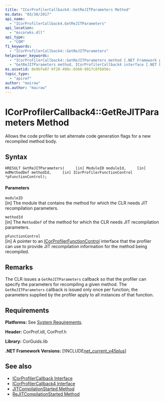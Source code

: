 ```yaml
---
title: "ICorProfilerCallback4::GetReJITParameters Method"
ms.date: "03/30/2017"
api_name: 
  - "ICorProfilerCallback4.GetReJITParameters"
api_location: 
  - "mscorwks.dll"
api_type: 
  - "COM"
f1_keywords: 
  - "ICorProfilerCallback4::GetReJITParameters"
helpviewer_keywords: 
  - "ICorProfilerCallback4::GetReJITParameters method [.NET Framework profiling]"
  - "GetReJITParameters method, ICorProfilerCallback4 interface [.NET Framework profiling]"
ms.assetid: 0e9bfe07-9f20-498c-b568-9017c8f6056c
topic_type: 
  - "apiref"
author: "mairaw"
ms.author: "mairaw"
---
```

# ICorProfilerCallback4::GetReJITParameters Method
Allows the code profiler to set alternate code generation flags for a new recompiled method body.  
  
## Syntax  
  
```  
HRESULT GetReJITParameters(     [in] ModuleID moduleId,     [in] mdMethodDef methodId,     [in] ICorProfilerFunctionControl *pFunctionControl);  
```  
  
#### Parameters  
 `moduleID`  
 [in] The module that contains the method for which the CLR needs JIT recompilation parameters.  
  
 `methodId`  
 [in] The `MethodDef` of the method for which the CLR needs JIT recompilation parameters.  
  
 `pFunctionControl`  
 [in] A pointer to an [ICorProfilerFunctionControl](../../../../docs/framework/unmanaged-api/profiling/icorprofilerfunctioncontrol-interface.md) interface that the profiler can use to provide JIT recompilation information for the method being recompiled.  
  
## Remarks  
 The CLR issues a `GetReJITParameters` callback so that the profiler can specify the parameters for recompiling a given method. The `GetReJITParameters` callback is issued only once per function; the parameters supplied by the profiler apply to all instances of that function.  
  
## Requirements  
 **Platforms:** See [System Requirements](../../../../docs/framework/get-started/system-requirements.md).  
  
 **Header:** CorProf.idl, CorProf.h  
  
 **Library:** CorGuids.lib  
  
 **.NET Framework Versions:** [!INCLUDE[net_current_v45plus](../../../../includes/net-current-v45plus-md.md)]  
  
## See also
- [ICorProfilerCallback Interface](../../../../docs/framework/unmanaged-api/profiling/icorprofilercallback-interface.md)
- [ICorProfilerCallback4 Interface](../../../../docs/framework/unmanaged-api/profiling/icorprofilercallback4-interface.md)
- [JITCompilationStarted Method](../../../../docs/framework/unmanaged-api/profiling/icorprofilercallback-jitcompilationstarted-method.md)
- [ReJITCompilationStarted Method](../../../../docs/framework/unmanaged-api/profiling/icorprofilercallback4-rejitcompilationstarted-method.md)

